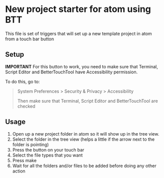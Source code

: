 # New project starter for atom using BTT
This file is set of triggers that will set up a new template project in atom from a touch bar button

## Setup
**IMPORTANT**
For this button to work, you need to make sure that Terminal, Script Editor and BetterTouchTool have Accessibility permission. 

To do this, go to:
>System Preferences > Security & Privacy > Accessibility
>
>Then make sure that Terminal, Script Editor and BetterTouchTool are checked

## Usage
1. Open up a new project folder in atom so it will show up in the tree view.
2. Select the folder in the tree view (helps a little if the arrow next to the folder is pointing)
3. Press the button on your touch bar
4. Select the file types that you want
5. Press make
6. Wait for all the folders and/or files to be added before doing any other action
